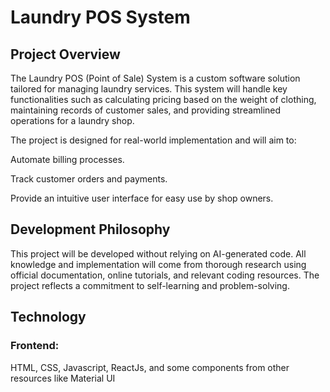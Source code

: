 # Laundry POS System

## Project Overview

The Laundry POS (Point of Sale) System is a custom software solution tailored for managing laundry services. This system will handle key functionalities such as calculating pricing based on the weight of clothing, maintaining records of customer sales, and providing streamlined operations for a laundry shop.

The project is designed for real-world implementation and will aim to:

Automate billing processes.

Track customer orders and payments.

Provide an intuitive user interface for easy use by shop owners.

## Development Philosophy

This project will be developed without relying on AI-generated code. All knowledge and implementation will come from thorough research using official documentation, online tutorials, and relevant coding resources. The project reflects a commitment to self-learning and problem-solving.

## Technology 

### Frontend:

HTML, CSS, Javascript, ReactJs, and some components from other resources like Material UI


